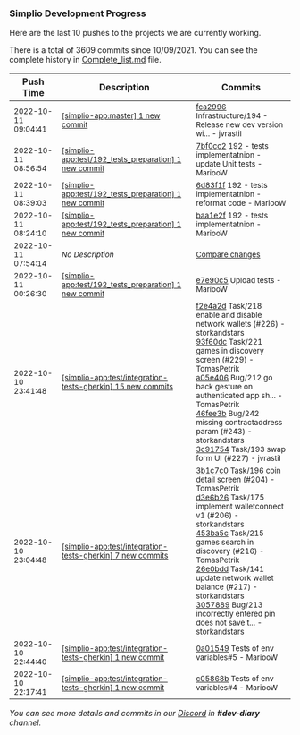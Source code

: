 
### Simplio Development Progress

Here are the last 10 pushes to the projects we are currently working.

There is a total of 3609 commits since 10/09/2021. You can see the complete history in
 [Complete_list.md](Complete_list.md) file.

| Push Time | Description | Commits |
| --- | --- | --- |
| <sub>2022-10-11 09:04:41</sub> | <sub>[[simplio-app:master] 1 new commit](https://github.com/SimplioOfficial/simplio-app/commit/fca2996cf32cb49660d08562a35546606a91eb95)</sub> | <sub>[fca2996](https://github.com/SimplioOfficial/simplio-app/commit/fca2996cf32cb49660d08562a35546606a91eb95) Infrastructure/194 - Release new dev version wi... - jvrastil</sub> |
| <sub>2022-10-11 08:56:54</sub> | <sub>[[simplio-app:test/192\_tests\_preparation] 1 new commit](https://github.com/SimplioOfficial/simplio-app/commit/7bf0cc2bcc695c8d7c9066b01d488da45a6a64f0)</sub> | <sub>[7bf0cc2](https://github.com/SimplioOfficial/simplio-app/commit/7bf0cc2bcc695c8d7c9066b01d488da45a6a64f0) 192 - tests implementatnion - update Unit tests - MariooW</sub> |
| <sub>2022-10-11 08:39:03</sub> | <sub>[[simplio-app:test/192\_tests\_preparation] 1 new commit](https://github.com/SimplioOfficial/simplio-app/commit/6d83f1fbb68e0d5659a7700d3a987a3578569101)</sub> | <sub>[6d83f1f](https://github.com/SimplioOfficial/simplio-app/commit/6d83f1fbb68e0d5659a7700d3a987a3578569101) 192 - tests implementatnion - reformat code - MariooW</sub> |
| <sub>2022-10-11 08:24:10</sub> | <sub>[[simplio-app:test/192\_tests\_preparation] 1 new commit](https://github.com/SimplioOfficial/simplio-app/commit/baa1e2f3da55a1db4a941bdd8aad6c7ad51920fe)</sub> | <sub>[baa1e2f](https://github.com/SimplioOfficial/simplio-app/commit/baa1e2f3da55a1db4a941bdd8aad6c7ad51920fe) 192 - tests implementatnion - MariooW</sub> |
| <sub>2022-10-11 07:54:14</sub> | <sub>_No Description_</sub> | <sub>[Compare changes](https://github.com/SimplioOfficial/simplio-app/compare/49501c136563...63edfef193d9)</sub> |
| <sub>2022-10-11 00:26:30</sub> | <sub>[[simplio-app:test/192\_tests\_preparation] 1 new commit](https://github.com/SimplioOfficial/simplio-app/commit/e7e90c57d9b9a5179d3126af71e47fce28aeab77)</sub> | <sub>[e7e90c5](https://github.com/SimplioOfficial/simplio-app/commit/e7e90c57d9b9a5179d3126af71e47fce28aeab77) Upload tests - MariooW</sub> |
| <sub>2022-10-10 23:41:48</sub> | <sub>[[simplio-app:test/integration\-tests\-gherkin] 15 new commits](https://github.com/SimplioOfficial/simplio-app/compare/da6decbea44e...a0ba4aa89bf2)</sub> | <sub>[f2e4a2d](https://github.com/SimplioOfficial/simplio-app/commit/f2e4a2dcff229cc54e1930a6954294afc63cf04e) Task/218 enable and disable network wallets (#226) - storkandstars<br>[93f60dc](https://github.com/SimplioOfficial/simplio-app/commit/93f60dc530440dd6149c2e8a59287537ca5b24a5) Task/221 games in discovery screen (#229) - TomasPetrik<br>[a05e406](https://github.com/SimplioOfficial/simplio-app/commit/a05e40681b492d68466eb5b81cc45730b97be014) Bug/212 go back gesture on authenticated app sh... - TomasPetrik<br>[46fee3b](https://github.com/SimplioOfficial/simplio-app/commit/46fee3bc696b221fc5231a93d4d1a4d5672d2336) Bug/242 missing contractaddress param (#243) - storkandstars<br>[3c91754](https://github.com/SimplioOfficial/simplio-app/commit/3c91754c2a7fc0d89a1e37cb87d9d686cb3280a9) Task/193 swap form UI (#227) - jvrastil</sub> |
| <sub>2022-10-10 23:04:48</sub> | <sub>[[simplio-app:test/integration\-tests\-gherkin] 7 new commits](https://github.com/SimplioOfficial/simplio-app/compare/0a015496e160...da6decbea44e)</sub> | <sub>[3b1c7c0](https://github.com/SimplioOfficial/simplio-app/commit/3b1c7c0c8f405e7bbe38e0197f50ca173b5c8198) Task/196 coin detail screen (#204) - TomasPetrik<br>[d3e6b26](https://github.com/SimplioOfficial/simplio-app/commit/d3e6b266c63b33281a93d7e79e83f3a966022374) Task/175 implement walletconnect v1 (#206) - storkandstars<br>[453ba5c](https://github.com/SimplioOfficial/simplio-app/commit/453ba5c938042151f7dea65107303732fdc4d920) Task/215 games search in discovery (#216) - TomasPetrik<br>[26e0bdd](https://github.com/SimplioOfficial/simplio-app/commit/26e0bdd1809c033c2a219363e77d20d10eccd0b4) Task/141 update network wallet balance (#217) - storkandstars<br>[3057889](https://github.com/SimplioOfficial/simplio-app/commit/3057889df2fbbe9cf991c6f4e5c3dbeb7d5c1ee3) Bug/213 incorrectly entered pin does not save t... - storkandstars</sub> |
| <sub>2022-10-10 22:44:40</sub> | <sub>[[simplio-app:test/integration\-tests\-gherkin] 1 new commit](https://github.com/SimplioOfficial/simplio-app/commit/0a015496e1602a993a3525aa74bd5c7a8d894f12)</sub> | <sub>[0a01549](https://github.com/SimplioOfficial/simplio-app/commit/0a015496e1602a993a3525aa74bd5c7a8d894f12) Tests of env variables#5 - MariooW</sub> |
| <sub>2022-10-10 22:17:41</sub> | <sub>[[simplio-app:test/integration\-tests\-gherkin] 1 new commit](https://github.com/SimplioOfficial/simplio-app/commit/c05868bddb7f3af08cdd7be6e56acfa3620ddcad)</sub> | <sub>[c05868b](https://github.com/SimplioOfficial/simplio-app/commit/c05868bddb7f3af08cdd7be6e56acfa3620ddcad) Tests of env variables#4 - MariooW</sub> |

_You can see more details and commits in our [Discord](https://discord.gg/aKhjuwZmdP) in **#dev-diary** channel._
